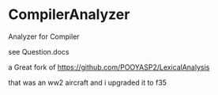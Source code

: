# CompilerAnalyzer
Analyzer for Compiler

see Question.docs

a Great fork of https://github.com/POOYASP2/LexicalAnalysis

that was an ww2 aircraft and i upgraded it to f35
